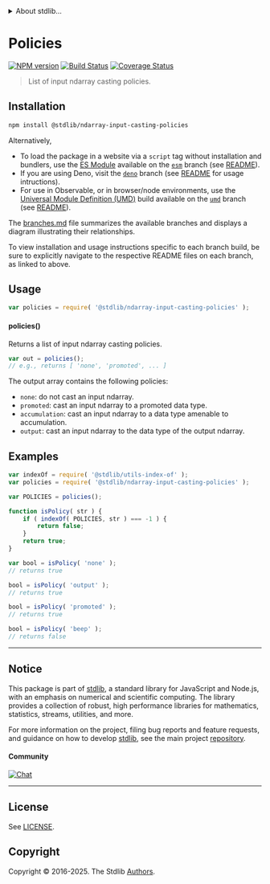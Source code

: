 <!--

@license Apache-2.0

Copyright (c) 2025 The Stdlib Authors.

Licensed under the Apache License, Version 2.0 (the "License");
you may not use this file except in compliance with the License.
You may obtain a copy of the License at

   http://www.apache.org/licenses/LICENSE-2.0

Unless required by applicable law or agreed to in writing, software
distributed under the License is distributed on an "AS IS" BASIS,
WITHOUT WARRANTIES OR CONDITIONS OF ANY KIND, either express or implied.
See the License for the specific language governing permissions and
limitations under the License.

-->


<details>
  <summary>
    About stdlib...
  </summary>
  <p>We believe in a future in which the web is a preferred environment for numerical computation. To help realize this future, we've built stdlib. stdlib is a standard library, with an emphasis on numerical and scientific computation, written in JavaScript (and C) for execution in browsers and in Node.js.</p>
  <p>The library is fully decomposable, being architected in such a way that you can swap out and mix and match APIs and functionality to cater to your exact preferences and use cases.</p>
  <p>When you use stdlib, you can be absolutely certain that you are using the most thorough, rigorous, well-written, studied, documented, tested, measured, and high-quality code out there.</p>
  <p>To join us in bringing numerical computing to the web, get started by checking us out on <a href="https://github.com/stdlib-js/stdlib">GitHub</a>, and please consider <a href="https://opencollective.com/stdlib">financially supporting stdlib</a>. We greatly appreciate your continued support!</p>
</details>

# Policies

[![NPM version][npm-image]][npm-url] [![Build Status][test-image]][test-url] [![Coverage Status][coverage-image]][coverage-url] <!-- [![dependencies][dependencies-image]][dependencies-url] -->

> List of input ndarray casting policies.

<!-- Section to include introductory text. Make sure to keep an empty line after the intro `section` element and another before the `/section` close. -->

<section class="intro">

</section>

<!-- /.intro -->

<!-- Package usage documentation. -->

<section class="installation">

## Installation

```bash
npm install @stdlib/ndarray-input-casting-policies
```

Alternatively,

-   To load the package in a website via a `script` tag without installation and bundlers, use the [ES Module][es-module] available on the [`esm`][esm-url] branch (see [README][esm-readme]).
-   If you are using Deno, visit the [`deno`][deno-url] branch (see [README][deno-readme] for usage intructions).
-   For use in Observable, or in browser/node environments, use the [Universal Module Definition (UMD)][umd] build available on the [`umd`][umd-url] branch (see [README][umd-readme]).

The [branches.md][branches-url] file summarizes the available branches and displays a diagram illustrating their relationships.

To view installation and usage instructions specific to each branch build, be sure to explicitly navigate to the respective README files on each branch, as linked to above.

</section>

<section class="usage">

## Usage

```javascript
var policies = require( '@stdlib/ndarray-input-casting-policies' );
```

#### policies()

Returns a list of input ndarray casting policies.

```javascript
var out = policies();
// e.g., returns [ 'none', 'promoted', ... ]
```

The output array contains the following policies:

-   `none`: do not cast an input ndarray.
-   `promoted`: cast an input ndarray to a promoted data type.
-   `accumulation`: cast an input ndarray to a data type amenable to accumulation.
-   `output`: cast an input ndarray to the data type of the output ndarray.

</section>

<!-- /.usage -->

<!-- Package usage notes. Make sure to keep an empty line after the `section` element and another before the `/section` close. -->

<section class="notes">

</section>

<!-- /.notes -->

<!-- Package usage examples. -->

<section class="examples">

## Examples

<!-- eslint no-undef: "error" -->

```javascript
var indexOf = require( '@stdlib/utils-index-of' );
var policies = require( '@stdlib/ndarray-input-casting-policies' );

var POLICIES = policies();

function isPolicy( str ) {
    if ( indexOf( POLICIES, str ) === -1 ) {
        return false;
    }
    return true;
}

var bool = isPolicy( 'none' );
// returns true

bool = isPolicy( 'output' );
// returns true

bool = isPolicy( 'promoted' );
// returns true

bool = isPolicy( 'beep' );
// returns false
```

</section>

<!-- /.examples -->

<!-- Section to include cited references. If references are included, add a horizontal rule *before* the section. Make sure to keep an empty line after the `section` element and another before the `/section` close. -->

<section class="references">

</section>

<!-- /.references -->

<!-- Section for related `stdlib` packages. Do not manually edit this section, as it is automatically populated. -->

<section class="related">

</section>

<!-- /.related -->

<!-- Section for all links. Make sure to keep an empty line after the `section` element and another before the `/section` close. -->


<section class="main-repo" >

* * *

## Notice

This package is part of [stdlib][stdlib], a standard library for JavaScript and Node.js, with an emphasis on numerical and scientific computing. The library provides a collection of robust, high performance libraries for mathematics, statistics, streams, utilities, and more.

For more information on the project, filing bug reports and feature requests, and guidance on how to develop [stdlib][stdlib], see the main project [repository][stdlib].

#### Community

[![Chat][chat-image]][chat-url]

---

## License

See [LICENSE][stdlib-license].


## Copyright

Copyright &copy; 2016-2025. The Stdlib [Authors][stdlib-authors].

</section>

<!-- /.stdlib -->

<!-- Section for all links. Make sure to keep an empty line after the `section` element and another before the `/section` close. -->

<section class="links">

[npm-image]: http://img.shields.io/npm/v/@stdlib/ndarray-input-casting-policies.svg
[npm-url]: https://npmjs.org/package/@stdlib/ndarray-input-casting-policies

[test-image]: https://github.com/stdlib-js/ndarray-input-casting-policies/actions/workflows/test.yml/badge.svg?branch=main
[test-url]: https://github.com/stdlib-js/ndarray-input-casting-policies/actions/workflows/test.yml?query=branch:main

[coverage-image]: https://img.shields.io/codecov/c/github/stdlib-js/ndarray-input-casting-policies/main.svg
[coverage-url]: https://codecov.io/github/stdlib-js/ndarray-input-casting-policies?branch=main

<!--

[dependencies-image]: https://img.shields.io/david/stdlib-js/ndarray-input-casting-policies.svg
[dependencies-url]: https://david-dm.org/stdlib-js/ndarray-input-casting-policies/main

-->

[chat-image]: https://img.shields.io/gitter/room/stdlib-js/stdlib.svg
[chat-url]: https://app.gitter.im/#/room/#stdlib-js_stdlib:gitter.im

[stdlib]: https://github.com/stdlib-js/stdlib

[stdlib-authors]: https://github.com/stdlib-js/stdlib/graphs/contributors

[umd]: https://github.com/umdjs/umd
[es-module]: https://developer.mozilla.org/en-US/docs/Web/JavaScript/Guide/Modules

[deno-url]: https://github.com/stdlib-js/ndarray-input-casting-policies/tree/deno
[deno-readme]: https://github.com/stdlib-js/ndarray-input-casting-policies/blob/deno/README.md
[umd-url]: https://github.com/stdlib-js/ndarray-input-casting-policies/tree/umd
[umd-readme]: https://github.com/stdlib-js/ndarray-input-casting-policies/blob/umd/README.md
[esm-url]: https://github.com/stdlib-js/ndarray-input-casting-policies/tree/esm
[esm-readme]: https://github.com/stdlib-js/ndarray-input-casting-policies/blob/esm/README.md
[branches-url]: https://github.com/stdlib-js/ndarray-input-casting-policies/blob/main/branches.md

[stdlib-license]: https://raw.githubusercontent.com/stdlib-js/ndarray-input-casting-policies/main/LICENSE

</section>

<!-- /.links -->
